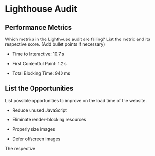 # Lighthouse Audit

## Performance Metrics

Which metrics in the Lighthouse audit are failing? 
List the metric and its respective score. (Add bullet points if necessary)

* Time to Interactive: 10.7 s

* First Contentful Paint: 1.2 s

* Total Blocking Time: 940 ms

## List the Opportunities

List possible opportunities to improve on the load time of the website.

* Reduce unused JavaScript

* Eliminate render-blocking resources

* Properly size images

* Defer offscreen images

The respective 
